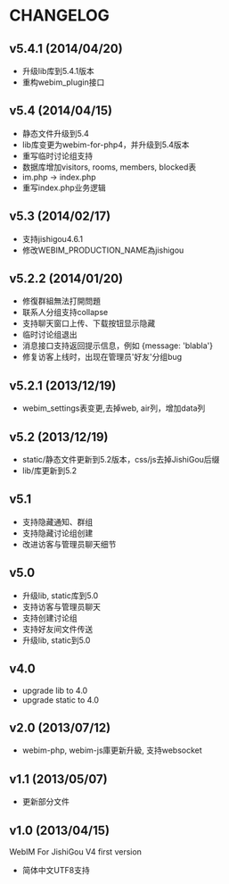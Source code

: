 CHANGELOG
==============================

v5.4.1 (2014/04/20)
-----------------------------
* 升级lib库到5.4.1版本
* 重构webim_plugin接口

v5.4 (2014/04/15)
-----------------------------
* 静态文件升级到5.4
* lib库变更为webim-for-php4，并升级到5.4版本
* 重写临时讨论组支持
* 数据库增加visitors, rooms, members, blocked表
* im.php -> index.php
* 重写index.php业务逻辑

v5.3 (2014/02/17)
-----------------------------
* 支持jishigou4.6.1
* 修改WEBIM_PRODUCTION_NAME為jishigou

v5.2.2 (2014/01/20)
-----------------------------
* 修復群組無法打開問題
* 联系人分组支持collapse
* 支持聊天窗口上传、下载按钮显示隐藏
* 临时讨论组退出
* 消息接口支持返回提示信息，例如 {message: 'blabla'}
* 修复访客上线时，出现在管理员'好友'分组bug

v5.2.1 (2013/12/19)
-----------------------------
* webim_settings表变更,去掉web, air列，增加data列

v5.2 (2013/12/19)
-----------------------------
* static/静态文件更新到5.2版本，css/js去掉JishiGou后缀
* lib/库更新到5.2

v5.1
-----------------------------
* 支持隐藏通知、群组
* 支持隐藏讨论组创建
* 改进访客与管理员聊天细节

v5.0
-----------------------------
* 升级lib, static库到5.0
* 支持访客与管理员聊天
* 支持创建讨论组
* 支持好友间文件传送
* 升级lib, static到5.0

v4.0 
-----------------------------
* upgrade lib to 4.0
* upgrade static to 4.0

v2.0 (2013/07/12)
-------------------------------
* webim-php, webim-js庫更新升級, 支持websocket

v1.1 (2013/05/07)
-------------------------------

* 更新部分文件

v1.0 (2013/04/15)
-------------------------------

WebIM For JishiGou V4 first version

*	简体中文UTF8支持
